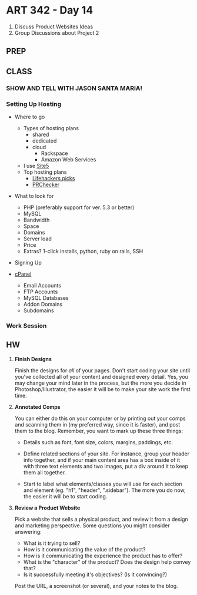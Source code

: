 ART 342 - Day 14
=======================================

1. Discuss Product Websites Ideas
3. Group Discussions about Project 2


PREP
---------------------------------------



CLASS
---------------------------------------


### SHOW AND TELL WITH JASON SANTA MARIA!

### Setting Up Hosting

- Where to go
	- Types of hosting plans
		- shared
		- dedicated
		- cloud
			- Rackspace
			- Amazon Web Services
	- I use [Site5](http://www.site5.com/)
	- Top hosting plans 
		- [Lifehackers picks](http://lifehacker.com/5912254/most-popular-web-hosting-company-dreamhost)
		- [PRChecker](http://www.prchecker.info/top-10-web-hosting.php)
		
- What to look for
	- PHP (preferably support for ver. 5.3 or better)
	- MySQL
	- Bandwidth
	- Space
	- Domains
	- Server load
	- Price
	- Extras? 1-click installs, python, ruby on rails, SSH

- Signing Up

- [cPanel](http://backstage.site5.com/)
	- Email Accounts
	- FTP Accounts
	- MySQL Databases
	- Addon Domains
	- Subdomains

	

### Work Session


HW
---------------------------------------

1. **Finish Designs**

	Finish the designs for *all* of your pages. Don't start coding your site until you've collected all of your content and designed every detail. Yes, you may change your mind later in the process, but the more you decide in Photoshop/Illustrator, the easier it will be to make your site work the first time.

	
2. **Annotated Comps**

	You can either do this on your computer or by printing out your comps and scanning them in (my preferred way, since it is faster), and post them to the blog. Remember, you want to mark up these three things:
	
	- Details such as font, font size, colors, margins, paddings, etc. 
	
	- Define related sections of your site. For instance, group your header info together, and if your main content area has a box inside of it with three text elements and two images, put a div around it to keep them all together.
	
	- Start to label what elements/classes you will use for each section and element (eg. "h1", "header", ".sidebar"). The more you do now, the easier it will be to start coding.
	

3. **Review a Product Website**

	Pick a website that sells a physical product, and review it from a design and marketing perspective. Some questions you might consider answering:

	- What is it trying to sell?
	- How is it communicating the value of the product?
	- How is it communicating the experience the product has to offer?
	- What is the "character" of the product? Does the design help convey that?
	- Is it successfully meeting it's objectives? (Is it convincing?)
	
	Post the URL, a screenshot (or several), and your notes to the blog.
	


